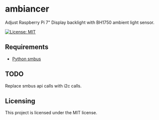 # ambiancer
Adjust Raspberry Pi 7" Display backlight with BH1750 ambient light sensor.

[![License: MIT](https://img.shields.io/badge/License-MIT-yellow.svg)](https://opensource.org/licenses/MIT)

## Requirements
- [Python smbus](https://i2c.wiki.kernel.org/index.php/I2C_Tools)

## TODO
Replace smbus api calls with i2c calls.

## Licensing
This project is licensed under the MIT license.
